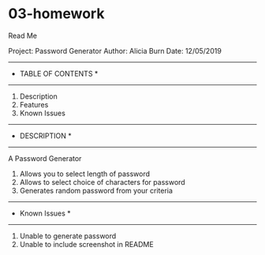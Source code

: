 # 03-homework

Read Me

Project: Password Generator
Author: Alicia Burn
Date: 12/05/2019

******************************
*  TABLE OF CONTENTS         *
******************************
1. Description
2. Features
3. Known Issues

******************************
*  DESCRIPTION              *
******************************
A Password Generator
   1. Allows you to select length of password
   2. Allows to select choice of characters for password  
   3. Generates random password from your criteria


******************************
*  Known Issues             *
******************************
1. Unable to generate password
2. Unable to include screenshot in README